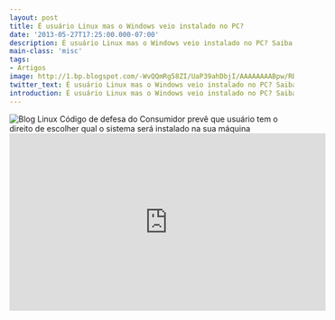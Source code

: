 ```yaml
---
layout: post
title: É usuário Linux mas o Windows veio instalado no PC?
date: '2013-05-27T17:25:00.000-07:00'
description: É usuário Linux mas o Windows veio instalado no PC? Saiba que é possível pedir
main-class: 'misc'
tags:
- Artigos
image: http://1.bp.blogspot.com/-WvQQmRg58ZI/UaP39ahDbjI/AAAAAAAABpw/RB760Sz-AzI/s72-c/copyleft_analisis_que_es.jpg
twitter_text: É usuário Linux mas o Windows veio instalado no PC? Saiba que é possível pedir
introduction: É usuário Linux mas o Windows veio instalado no PC? Saiba que é possível pedir
---
```

![Blog Linux](http://1.bp.blogspot.com/-WvQQmRg58ZI/UaP39ahDbjI/AAAAAAAABpw/RB760Sz-AzI/s200/copyleft_analisis_que_es.jpg "Blog Linux")
Código de defesa do Consumidor prevê que usuário tem o direito de escolher qual o sistema será instalado na sua máquina <iframe allowfullscreen="" frameborder="0" height="315" src="http://www.youtube.com/embed/sqkR-1FLwro" width="560"><iframe> 
É usuário Linux mas o Windows veio instalado no PC? Saiba que é possível pedir reembolso!
Código de defesa do Consumidor prevê que usuário tem o direito de escolher qual o sistema será instalado na sua máquina.
![Blog Linux](http://2.bp.blogspot.com/-w_r7j8f8zh4/UaP4MtxqEKI/AAAAAAAABp4/oCS00H1ZlQQ/s320/open-source.jpg "Blog Linux")
Quando você compra um computador, muitas vezes ele vem com um sistema operacional já instalado, certo? Normalmente, é o Windows ou o Ubuntu, uma versão mais amigável do Linux. Muita gente nem sabe, mas a instalação do sistema operacional está longe de ser uma obrigação da fabricante. Pelo contrário: a obrigação é do usuário de escolher aquilo que ele quer instalado na máquina dele. Imagine a situação: você só usa software livre, não quer pagar pela licença do Windows, mas o fabricante te empurra uma máquina com o sistema operacional. Geralmente, isso significa uns 200 reais a mais na conta. O fabricante pode até dizer que é promoção e está te dando a cópia original, mas tem direito de escolher se quer ou não o sistema operacional no seu micro. O que fazer neste caso? Pedir um desconto, ou mesmo um reembolso? Pois é, saiba que você pode, sim, fazer isso. E mais: está amparado pelo Código de Defesa do Consumidor!
![Blog Linux](http://4.bp.blogspot.com/-LuA6MPP_1o0/UaP4luTD2nI/AAAAAAAABqA/BOrotn3vjYU/s320/ilustracaoSoftLivre.gif "Blog Linux")
"No Brasil há a prática do que pedido de reembolso porque está protegido por lei, esse direito do consumidor. Não pode haver venda casada, e como as lojas ou os próprios fabricantes já ofertam o hardware com o software - sistema operacional -, se o consumidor quiser mudar e não aceitar aquela licença que foi colocada, ele tem o direito ao reembolso", alerta a advogada especialista em direito digital, Patricia Peck.
Mas para você não ter nenhum problema com a fabricante na hora de solicitar a restituição do dinheiro, a principal dica é não aceitar a instalação da licença no momento em que você inicia o computador pela primeira vez. Ao não aceitar, você já dá um grande passo para conseguir o reembolso. Mas o processo não para por aí.
![Blog Linux](http://1.bp.blogspot.com/-QjqFK0dFJAU/UaP4zFKln4I/AAAAAAAABqI/FMsb_1dTTaY/s400/Procon.jpg "Blog Linux")
"Você deve entrar em contato com o vendedor. Se ele comprou em loja ou se comprou diretamente com o fabricante, é ele (vendedor) o primeiro a ser contatado. Você registra a data e hora que você manifestou isso, se puder gravar, grave, se puder documentar por e-mail, documente. Esse é um pedido que precisa ser atendido. Se não for atendido no prazo de até 30 dias, aí é importantíssimo que o consumidor vá até o Procon, porque aí cabe ao Procon fazer esse contato. Já pode para a empresa gerar até uma multa, caso ela não cumpra. E (no Procon) deve levar sua carteira de identidade - seus documentos de identificação -, nota fiscal de compra da mercadoria, por isso a importância de pedir nota fiscal, de guardá-la, e qualquer outro tipo de documento, manual que tenha vindo na caixa quando você fez a compra do computador", aconselha a advogada.
![Blog Linux](http://3.bp.blogspot.com/-iONjPd6e0Yk/UaP5C8e3EhI/AAAAAAAABqQ/8mRUUQvc5MM/s1600/software-livre.jpg "Blog Linux")
Na prática, o que está amparado por Lei nem sempre funciona... A Léia mora na cidade de Maringá, no Paraná. Há mais de um mês, comprou um netbook da Lenovo com o sistema operacional Windows XP, da Microsoft. Léia preferiu recusar o software da Microsoft e decidiu usar o Linux. Ela seguiu todas as instruções recomendadas pela nossa advogada, mas até agora, mesmo depois de falar com diversas atendentes do call center da fabricante, ainda não conseguiu reaver o dinheiro do software que ela não quis instalar.
Veja a Matéria completa em: Olhar Digital
